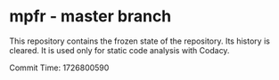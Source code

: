 # mpfr - master branch

This repository contains the frozen state of the repository.
Its history is cleared. It is used only for static code
analysis with Codacy.

Commit Time: 1726800590